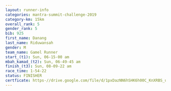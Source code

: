 ```yaml
---
layout: runner-info 
categories: mantra-summit-challenge-2019 
category-km: 15km 
overall_rank: 5
gender_rank: 5
bib: 925
first_name: Danang
last_name: Riduwansah
gender: M
team_name: Gamel Runner
start_(t1): Sun, 06-15-00 am
mbah_kamad_(t2): Sun, 06-49-45 am
finish_(t3): Sun, 08-09-22 am
race_time: 1-54-22
status: FINISHER
certficate: https-//drive.google.com/file/d/1pxDazNN6hSHK6h00C_KnXRBS_uS17y3S/view?usp=sharing
---
```

